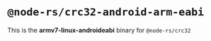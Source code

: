 # `@node-rs/crc32-android-arm-eabi`

This is the **armv7-linux-androideabi** binary for `@node-rs/crc32`
